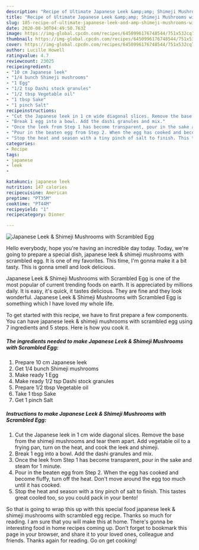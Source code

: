 ```yaml
---
description: "Recipe of Ultimate Japanese Leek &amp;amp; Shimeji Mushrooms with Scrambled Egg"
title: "Recipe of Ultimate Japanese Leek &amp;amp; Shimeji Mushrooms with Scrambled Egg"
slug: 185-recipe-of-ultimate-japanese-leek-and-amp-shimeji-mushrooms-with-scrambled-egg
date: 2020-08-30T04:49:50.763Z
image: https://img-global.cpcdn.com/recipes/6450996176748544/751x532cq70/japanese-leek-shimeji-mushrooms-with-scrambled-egg-recipe-main-photo.jpg
thumbnail: https://img-global.cpcdn.com/recipes/6450996176748544/751x532cq70/japanese-leek-shimeji-mushrooms-with-scrambled-egg-recipe-main-photo.jpg
cover: https://img-global.cpcdn.com/recipes/6450996176748544/751x532cq70/japanese-leek-shimeji-mushrooms-with-scrambled-egg-recipe-main-photo.jpg
author: Lucille Howell
ratingvalue: 4.7
reviewcount: 23025
recipeingredient:
- "10 cm Japanese leek"
- "1/4 bunch Shimeji mushrooms"
- "1 Egg"
- "1/2 tsp Dashi stock granules"
- "1/2 tbsp Vegetable oil"
- "1 tbsp Sake"
- "1 pinch Salt"
recipeinstructions:
- "Cut the Japanese leek in 1 cm wide diagonal slices. Remove the base from the shimeji mushrooms and tear them apart. Add vegetable oil to a frying pan, turn on the heat, and cook the leek and shimeji."
- "Break 1 egg into a bowl. Add the dashi granules and mix."
- "Once the leek from Step 1 has become transparent, pour in the sake and steam for 1 minute."
- "Pour in the beaten egg from Step 2. When the egg has cooked and become fluffy, turn off the heat. Don&#39;t move around the egg too much until it has cooked."
- "Stop the heat and season with a tiny pinch of salt to finish. This tastes great cooled too, so you could pack in your bento!"
categories:
- Recipe
tags:
- japanese
- leek
- 

katakunci: japanese leek  
nutrition: 147 calories
recipecuisine: American
preptime: "PT35M"
cooktime: "PT44M"
recipeyield: "1"
recipecategory: Dinner

---
```



![Japanese Leek &amp; Shimeji Mushrooms with Scrambled Egg](https://img-global.cpcdn.com/recipes/6450996176748544/751x532cq70/japanese-leek-shimeji-mushrooms-with-scrambled-egg-recipe-main-photo.jpg)

Hello everybody, hope you're having an incredible day today. Today, we're going to prepare a special dish, japanese leek &amp; shimeji mushrooms with scrambled egg. It is one of my favorites. This time, I'm gonna make it a bit tasty. This is gonna smell and look delicious.



Japanese Leek &amp; Shimeji Mushrooms with Scrambled Egg is one of the most popular of current trending foods on earth. It is appreciated by millions daily. It is easy, it's quick, it tastes delicious. They are fine and they look wonderful. Japanese Leek &amp; Shimeji Mushrooms with Scrambled Egg is something which I have loved my whole life.


To get started with this recipe, we have to first prepare a few components. You can have japanese leek &amp; shimeji mushrooms with scrambled egg using 7 ingredients and 5 steps. Here is how you cook it.

<!--inarticleads1-->

##### The ingredients needed to make Japanese Leek &amp; Shimeji Mushrooms with Scrambled Egg:

1. Prepare 10 cm Japanese leek
1. Get 1/4 bunch Shimeji mushrooms
1. Make ready 1 Egg
1. Make ready 1/2 tsp Dashi stock granules
1. Prepare 1/2 tbsp Vegetable oil
1. Take 1 tbsp Sake
1. Get 1 pinch Salt




<!--inarticleads2-->

##### Instructions to make Japanese Leek &amp; Shimeji Mushrooms with Scrambled Egg:

1. Cut the Japanese leek in 1 cm wide diagonal slices. Remove the base from the shimeji mushrooms and tear them apart. Add vegetable oil to a frying pan, turn on the heat, and cook the leek and shimeji.
1. Break 1 egg into a bowl. Add the dashi granules and mix.
1. Once the leek from Step 1 has become transparent, pour in the sake and steam for 1 minute.
1. Pour in the beaten egg from Step 2. When the egg has cooked and become fluffy, turn off the heat. Don&#39;t move around the egg too much until it has cooked.
1. Stop the heat and season with a tiny pinch of salt to finish. This tastes great cooled too, so you could pack in your bento!




So that is going to wrap this up with this special food japanese leek &amp; shimeji mushrooms with scrambled egg recipe. Thanks so much for reading. I am sure that you will make this at home. There's gonna be interesting food in home recipes coming up. Don't forget to bookmark this page in your browser, and share it to your loved ones, colleague and friends. Thanks again for reading. Go on get cooking!
